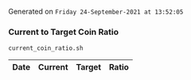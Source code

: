 Generated on `Friday 24-September-2021 at 13:52:05`

### Current to Target Coin Ratio
`current_coin_ratio.sh`

Date|Current|Target|Ratio
---|---|---|---
